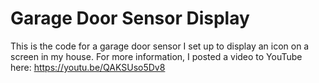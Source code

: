 # Garage Door Sensor Display #

This is the code for a garage door sensor I set up to display an icon on a screen in my house. For more information, I posted a video to YouTube here: https://youtu.be/QAKSUso5Dv8
